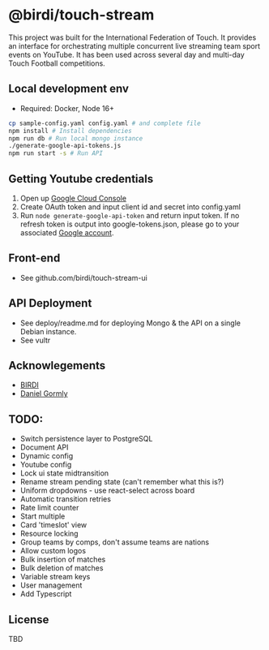 # @birdi/touch-stream
This project was built for the International Federation of Touch. It provides an interface for orchestrating multiple concurrent live streaming team sport events on YouTube. It has been used across several day and multi-day Touch Football competitions.

## Local development env
- Required: Docker, Node 16+
```bash
cp sample-config.yaml config.yaml # and complete file
npm install # Install dependencies
npm run db # Run local mongo instance
./generate-google-api-tokens.js
npm run start -s # Run API
```

## Getting Youtube credentials
1. Open up [Google Cloud Console](https://console.cloud.google.com/apis/api/youtube.googleapis.com/overview)
2. Create OAuth token and input client id and secret into config.yaml
3. Run `node generate-google-api-token` and return input token. If no refresh token is output into google-tokens.json, please go to your associated [Google account](https://myaccount.google.com/u/0/permissions).

## Front-end
- See github.com/birdi/touch-stream-ui

## API Deployment
- See deploy/readme.md for deploying Mongo & the API on a single Debian instance.
- See vultr

## Acknowlegements
- [BIRDI](https://birdi.com.au)
- [Daniel Gormly](https://github.com/danielgormly)

## TODO:
- Switch persistence layer to PostgreSQL
- Document API
- Dynamic config
- Youtube config
- Lock ui state midtransition
- Rename stream pending state (can't remember what this is?)
- Uniform dropdowns - use react-select across board
- Automatic transition retries
- Rate limit counter
- Start multiple
- Card 'timeslot' view
- Resource locking
- Group teams by comps, don't assume teams are nations
- Allow custom logos
- Bulk insertion of matches
- Bulk deletion of matches
- Variable stream keys
- User management
- Add Typescript

## License
TBD
